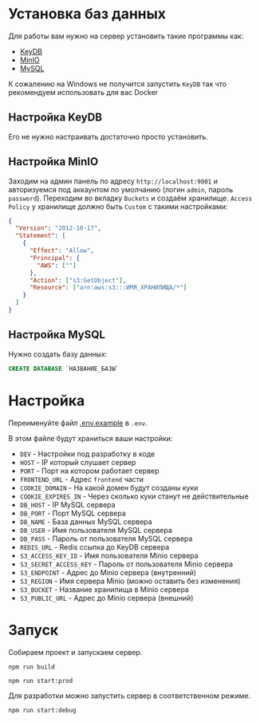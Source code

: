 # Установка баз данных

Для работы вам нужно на сервер установить такие программы как:

- [KeyDB](https://docs.keydb.dev)
- [MinIO](https://min.io/)
- [MySQL](https://www.mysql.com/)

К сожалению на Windows не получится запустить `KeyDB` так что рекомендуем использовать для ваc Docker

## Настройка KeyDB

Его не нужно настраивать достаточно просто установить.

## Настройка MinIO

Заходим на админ панель по адресу `http://localhost:9001` и авторизуемся под аккаунтом по умолчанию (логин `admin`, пароль `password`).
Переходим во вкладку `Buckets` и создаём хранилище. `Access Policy` у хранилище должно быть `Custom` с такими настройками:

```json
{
  "Version": "2012-10-17",
  "Statement": [
    {
      "Effect": "Allow",
      "Principal": {
        "AWS": [""]
      },
      "Action": ["s3:GetObject"],
      "Resource": ["arn:aws:s3:::ИМЯ_ХРАНИЛИЩА/*"]
    }
  ]
}
```

## Настройка MySQL

Нужно создать базу данных:

```sql
CREATE DATABASE `НАЗВАНИЕ_БАЗЫ`
```

# Настройка

Переименуйте файл [.env.example](https://github.com/AuroraTeam/ProCabinet/blob/master/packages/backend/.env.example) в `.env`.

В этом файле будут храниться ваши настройки:

- `DEV` - Настройки под разработку в коде
- `HOST` - IP который слушает сервер
- `PORT` - Порт на котором работает сервер
- `FRONTEND_URL` - Адрес `frontend` части
- `COOKIE_DOMAIN` - На какой домен будут созданы куки
- `COOKIE_EXPIRES_IN` - Через сколько куки станут не действительные
- `DB_HOST` - IP MySQL сервера
- `DB_PORT` - Порт MySQL сервера
- `DB_NAME` - База данных MySQL сервера
- `DB_USER` - Имя пользователя MySQL сервера
- `DB_PASS` - Пароль от пользователя MySQL сервера
- `REDIS_URL` - Redis ссылка до KeyDB сервера
- `S3_ACCESS_KEY_ID` - Имя пользователя Minio сервера
- `S3_SECRET_ACCESS_KEY` - Пароль от пользователя Minio сервера
- `S3_ENDPOINT` - Адрес до Minio сервера (внутренний)
- `S3_REGION` - Имя сервера Minio (можно оставить без изменения)
- `S3_BUCKET` - Название хранилища в Minio сервера
- `S3_PUBLIC_URL` - Адрес до Minio сервера (внешний)

# Запуск

Собираем проект и запускаем сервер.

```
npm run build

npm run start:prod
```

Для разработки можно запустить сервер в соответственном режиме.

```
npm run start:debug
```
